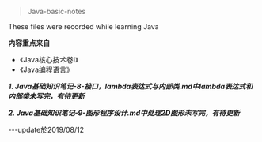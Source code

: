 > Java-basic-notes

These files were recorded while learning Java

**内容重点来自**

- 《Java核心技术卷Ⅰ》
- 《Java编程语言》

***1. Java基础知识笔记-8-接口，lambda表达式与内部类.md中lambda表达式和内部类未写完，有待更新***

***2. Java基础知识笔记-9-图形程序设计.md中处理2D图形未写完，有待更新***

---update於2019/08/12
